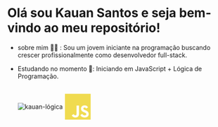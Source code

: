 # Olá sou Kauan Santos e seja bem-vindo ao meu repositório!

- sobre mim 👨‍💻 :
  Sou um jovem iniciante na programação buscando crescer profissionalmente como desenvolvedor full-stack.

- Estudando no momento 📘:
  Iniciando em JavaScript + Lógica de Programação.
  <div style="display: inline_block"><br>
  <img align="center" alt="kauan-lógica" height="60" width="60" src="https://play-lh.googleusercontent.com/dgFMLW8uRFSKoI0o69b4g6Ig8WsMMmXsFOWTlPr0y-lW_ViAXuC0ATULLmGD84FjNQ">
  <img align="center" alt="Kauan-Js" height="60" width="60" src="https://raw.githubusercontent.com/devicons/devicon/master/icons/javascript/javascript-plain.svg">

</div>
  </div>

